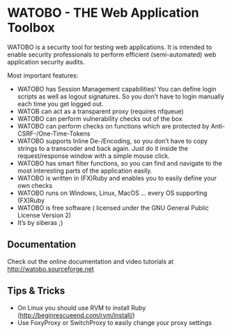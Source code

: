 ﻿WATOBO - THE Web Application Toolbox
===
WATOBO is a security tool for testing web applications. It is intended to enable security professionals to perform efficient (semi-automated) web application security audits.

Most important features:

 * WATOBO has Session Management capabilities! You can define login scripts as well as logout signatures. So you don’t have to login manually each time you get logged out.
 * WATOB can act as a transparent proxy (requires nfqueue)
 * WATOBO can perform vulnerability checks out of the box
 * WATOBO can perform checks on functions which are protected by Anti-CSRF-/One-Time-Tokens 
 * WATOBO supports Inline De-/Encoding, so you don’t have to copy strings to a transcoder and back again. Just do it inside the request/response window with a simple mouse click. 
 * WATOBO has smart filter functions, so you can find and navigate to the most interesting parts of the application easily. 
 * WATOBO is written in (FX)Ruby and enables you to easily define your own checks
 * WATOBO runs on Windows, Linux, MacOS ... every OS supporting (FX)Ruby 
 * WATOBO is free software ( licensed under the GNU General Public License Version 2) 
 * It’s by siberas ;) 

Documentation
---
Check out the online documentation and video tutorials at http://watobo.sourceforge.net

Tips & Tricks
---
* On Linux you should use RVM to install Ruby (http://beginrescueend.com/rvm/install/)
* Use FoxyProxy or SwitchProxy to easily change your proxy settings

	



